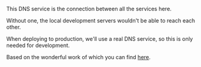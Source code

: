 This DNS service is the connection between all the services here.

Without one, the local development servers wouldn't be able to reach each other.

When deploying to production, we'll use a real DNS service, so this is only needed for development.

Based on the wonderful work of which you can find [here](https://medium.com/@juan_cortes/local-domains-through-nginx-proxy-and-docker-13d97ee8c010).
